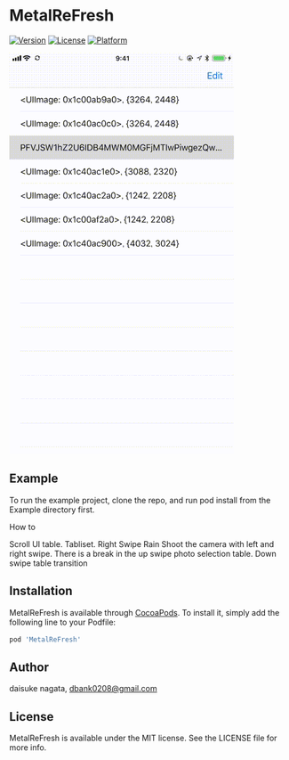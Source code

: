 # MetalReFresh
[![Version](https://img.shields.io/cocoapods/v/MetalReFresh.svg?style=flat)](http://cocoapods.org/pods/MetalReFresh)
[![License](https://img.shields.io/cocoapods/l/MetalReFresh.svg?style=flat)](http://cocoapods.org/pods/MetalReFresh)
[![Platform](https://img.shields.io/cocoapods/p/MetalReFresh.svg?style=flat)](http://cocoapods.org/pods/MetalReFresh)


![](https://raw.githubusercontent.com/daisukenagata/MetalReFresh/9a65daa1d865a7613ab1fbf302ee7b36e29fd86e/MetalMovie.gif)


## Example
To run the example project, clone the repo, and run pod install from the Example directory first.

How to

Scroll UI table. Tabliset. Right Swipe Rain Shoot the camera with left and right swipe. There is a break in the up swipe photo selection table. Down swipe table transition


## Installation

MetalReFresh is available through [CocoaPods](http://cocoapods.org). To install
it, simply add the following line to your Podfile:

```ruby
pod 'MetalReFresh'
```

## Author

daisuke nagata, dbank0208@gmail.com

## License

MetalReFresh is available under the MIT license. See the LICENSE file for more info.
